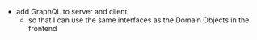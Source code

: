 - add GraphQL to server and client
  - so that I can use the same interfaces as the Domain Objects in the frontend
